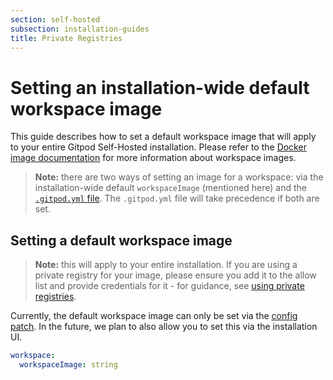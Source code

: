 ```yaml
---
section: self-hosted
subsection: installation-guides
title: Private Registries
---
```


<script context="module">
  export const prerender = true;
</script>

# Setting an installation-wide default workspace image

This guide describes how to set a default workspace image that will apply to your entire Gitpod Self-Hosted installation. Please refer to the [Docker image documentation](/docs/configure/workspaces/workspace-image) for more information about workspace images.

> **Note:** there are two ways of setting an image for a workspace: via the installation-wide default `workspaceImage` (mentioned here) and the [`.gitpod.yml` file](/docs/references/gitpod-yml). The `.gitpod.yml` file will take precedence if both are set.

## Setting a default workspace image

> **Note:** this will apply to your entire installation. If you are using a private registry for your image, please ensure you add it to the allow list and provide credentials for it - for guidance, see [using private registries](/docs/configure/self-hosted/latest/advanced/private-registries).

Currently, the default workspace image can only be set via the [config patch](/docs/configure/self-hosted/latest/config-patches). In the future, we plan to also allow you to set this via the installation UI.

```yaml
workspace:
  workspaceImage: string
```
